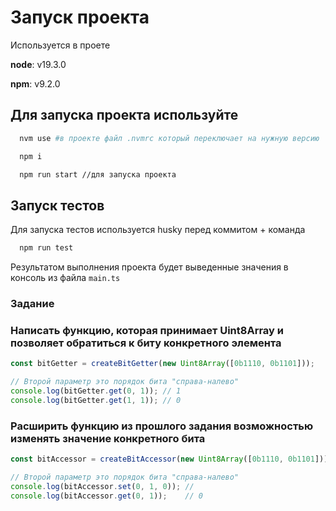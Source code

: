 # Запуск проекта

Используется в проете

**node**: v19.3.0

**npm**: v9.2.0

## Для запуска проекта используйте


```bash
  nvm use #в проекте файл .nvmrc который переключает на нужную версию
```

```bash
  npm i
```

```bash
  npm run start //для запуска проекта
```

## Запуск тестов

Для запуска тестов используется husky перед коммитом + команда

```bash
  npm run test
```

Результатом выполнения проекта будет выведенные значения в консоль из файла `main.ts`



### Задание


### Написать функцию, которая принимает Uint8Array и позволяет обратиться к биту конкретного элемента

```js
const bitGetter = createBitGetter(new Uint8Array([0b1110, 0b1101]));

// Второй параметр это порядок бита "справа-налево"
console.log(bitGetter.get(0, 1)); // 1
console.log(bitGetter.get(1, 1)); // 0
```

### Расширить функцию из прошлого задания возможностью изменять значение конкретного бита

```js
const bitAccessor = createBitAccessor(new Uint8Array([0b1110, 0b1101]));

// Второй параметр это порядок бита "справа-налево"
console.log(bitAccessor.set(0, 1, 0)); //
console.log(bitAccessor.get(0, 1));    // 0
```

